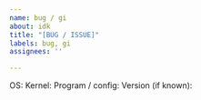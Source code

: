 ```yaml
---
name: bug / gi
about: idk
title: "[BUG / ISSUE]"
labels: bug, gi
assignees: ''

---
```


OS: 
Kernel:
Program / config:
Version (if known):
